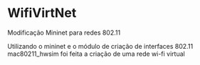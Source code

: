 WifiVirtNet
===========

Modificação Mininet para redes 802.11

Utilizando o mininet e o módulo de criação de interfaces 802.11 mac80211_hwsim foi feita a criação de uma rede wi-fi virtual
